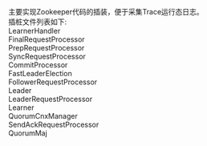 主要实现Zookeeper代码的插装，便于采集Trace运行态日志。<br/>
插桩文件列表如下:<br/>
LearnerHandler<br/>
FinalRequestProcessor<br/>
PrepRequestProcessor<br/>
SyncRequestProcessor<br/>
CommitProcessor<br/>
FastLeaderElection<br/>
FollowerRequestProcessor<br/>
Leader<br/>
LeaderRequestProcessor<br/>
Learner<br/>
QuorumCnxManager<br/>
SendAckRequestProcessor<br/>
QuorumMaj<br/>
